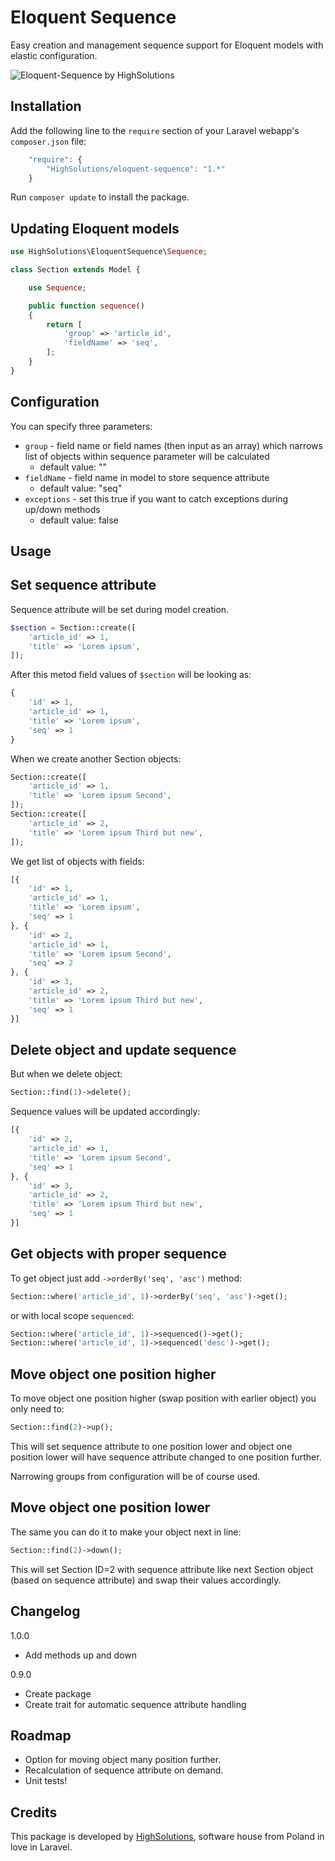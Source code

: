 Eloquent Sequence
================

Easy creation and management sequence support for Eloquent models with elastic configuration.

![Eloquent-Sequence by HighSolutions](https://raw.githubusercontent.com/highsolutions/eloquent-sequence/master/intro.jpg)

Installation
------------

Add the following line to the `require` section of your Laravel webapp's `composer.json` file:

```javascript
    "require": {
        "HighSolutions/eloquent-sequence": "1.*"
    }
```

Run `composer update` to install the package.

Updating Eloquent models
------------------------

```php
use HighSolutions\EloquentSequence\Sequence;

class Section extends Model {

	use Sequence;

	public function sequence()
	{
		return [
			'group' => 'article_id',
			'fieldName' => 'seq',
		];
	}
}
```

Configuration
-------------

You can specify three parameters:

 - `group` - field name or field names (then input as an array) which narrows list of objects within sequence parameter will be calculated
	 - default value: ""
 - `fieldName` - field name in model to store sequence attribute
	 - default value: "seq"
- `exceptions` - set this true if you want to catch exceptions during up/down methods
     - default value: false

Usage
-----

Set sequence attribute
----------------------

Sequence attribute will be set during model creation.

```php
$section = Section::create([
    'article_id' => 1,
    'title' => 'Lorem ipsum',
]);
```
After this metod field values of `$section` will be looking as:
```php
{
    'id' => 1,
    'article_id' => 1,
    'title' => 'Lorem ipsum',
    'seq' => 1
}
```
When we create another Section objects:
```php
Section::create([
    'article_id' => 1,
    'title' => 'Lorem ipsum Second',
]);
Section::create([
    'article_id' => 2,
    'title' => 'Lorem ipsum Third but new',
]);
```
We get list of objects with fields:
```php
[{
    'id' => 1,
    'article_id' => 1,
    'title' => 'Lorem ipsum',
    'seq' => 1
}, {
    'id' => 2,
    'article_id' => 1,
    'title' => 'Lorem ipsum Second',
    'seq' => 2
}, {
    'id' => 3,
    'article_id' => 2,
    'title' => 'Lorem ipsum Third but new',
    'seq' => 1
}]
```

Delete object and update sequence
---------------------------------

But when we delete object:
```php
Section::find(1)->delete();
```
Sequence values will be updated accordingly:
```php
[{
    'id' => 2,
    'article_id' => 1,
    'title' => 'Lorem ipsum Second',
    'seq' => 1
}, {
    'id' => 3,
    'article_id' => 2,
    'title' => 'Lorem ipsum Third but new',
    'seq' => 1
}]
```

Get objects with proper sequence
--------------------------------

To get object just add `->orderBy('seq', 'asc')` method:
```php
Section::where('article_id', 1)->orderBy('seq', 'asc')->get();
```
or with local scope `sequenced`:

```php
Section::where('article_id', 1)->sequenced()->get();
Section::where('article_id', 1)->sequenced('desc')->get();
```

Move object one position higher
-------------------------------

To move object one position higher (swap position with earlier object) you only need to:
```php
Section::find(2)->up();
```

This will set sequence attribute to one position lower and object one position lower will have sequence attribute changed to one position further.

Narrowing groups from configuration will be of course used.

Move object one position lower
------------------------------

The same you can do it to make your object next in line:
```php
Section::find(2)->down();
```

This will set Section ID=2 with sequence attribute like next Section object (based on sequence attribute) and swap their values accordingly.

Changelog
---------

1.0.0
- Add methods up and down

0.9.0
- Create package
- Create trait for automatic sequence attribute handling

Roadmap
-------

* Option for moving object many position further.
* Recalculation of sequence attribute on demand.
* Unit tests!

Credits
-------

This package is developed by [HighSolutions](http://highsolutions.pl), software house from Poland in love in Laravel.